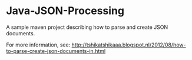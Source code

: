 Java-JSON-Processing
====================

A sample maven project describing how to parse and create JSON documents.

For more information, see: http://tshikatshikaaa.blogspot.nl/2012/08/how-to-parse-create-json-documents-in.html
